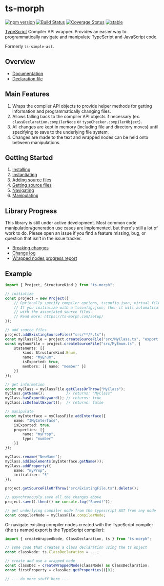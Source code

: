 ﻿ts-morph
========

[![npm version](https://badge.fury.io/js/ts-morph.svg)](https://badge.fury.io/js/ts-morph)
[![Build Status](https://travis-ci.org/dsherret/ts-morph.svg?branch=master)](https://travis-ci.org/dsherret/ts-morph)
[![Coverage Status](https://coveralls.io/repos/dsherret/ts-morph/badge.svg?branch=master&service=github)](https://coveralls.io/github/dsherret/ts-morph?branch=master)
[![stable](http://badges.github.io/stability-badges/dist/stable.svg)](http://github.com/badges/stability-badges)

[TypeScript](https://github.com/Microsoft/TypeScript) Compiler API wrapper. Provides an easier way to programmatically navigate and manipulate TypeScript and JavaScript code.

Formerly `ts-simple-ast`.

## Overview

* [Documentation](https://ts-morph.com/)
* [Declaration file](lib/ts-morph.d.ts)

## Main Features

1. Wraps the compiler API objects to provide helper methods for getting information and programmatically changing files.
2. Allows falling back to the compiler API objects if necessary (ex. `classDeclaration.compilerNode` or `typeChecker.compilerObject`).
3. All changes are kept in memory (including file and directory moves) until specifying to save to the underlying file system.
4. Changes are made to the text and wrapped nodes can be held onto between manipulations.

## Getting Started

1. [Installing](https://ts-morph.com/)
2. [Instantiating](https://ts-morph.com/setup/)
3. [Adding source files](https://ts-morph.com/setup/adding-source-files)
4. [Getting source files](https://ts-morph.com/navigation/getting-source-files)
5. [Navigating](https://ts-morph.com/navigation/example)
6. [Manipulating](https://ts-morph.com/manipulation/)

## Library Progress

This library is still under active development. Most common code manipulation/generation use cases are implemented, but there's still a lot of work to do. Please open an issue if you find a feature missing, bug, or question that isn't in the issue tracker.

* [Breaking changes](breaking-changes.md)
* [Change log](CHANGELOG.md)
* [Wrapped nodes progress report](wrapped-nodes.md)

## Example

```ts
import { Project, StructureKind } from "ts-morph";

// initialize
const project = new Project({
    // Optionally specify compiler options, tsconfig.json, virtual file system, and more here.
    // If you initialize with a tsconfig.json, then it will automatically populate the project
    // with the associated source files.
    // Read more: https://ts-morph.com/setup/
});

// add source files
project.addExistingSourceFiles("src/**/*.ts");
const myClassFile = project.createSourceFile("src/MyClass.ts", "export class MyClass {}");
const myEnumFile = project.createSourceFile("src/MyEnum.ts", {
    statements: [{
        kind: StructureKind.Enum,
        name: "MyEnum",
        isExported: true,
        members: [{ name: "member" }]
    }]
});

// get information
const myClass = myClassFile.getClassOrThrow("MyClass");
myClass.getName();          // returns: "MyClass"
myClass.hasExportKeyword(); // returns: true
myClass.isDefaultExport();  // returns: false

// manipulate
const myInterface = myClassFile.addInterface({
    name: "IMyInterface",
    isExported: true,
    properties: [{
        name: "myProp",
        type: "number"
    }]
});

myClass.rename("NewName");
myClass.addImplements(myInterface.getName());
myClass.addProperty({
    name: "myProp",
    initializer: "5"
});

project.getSourceFileOrThrow("src/ExistingFile.ts").delete();

// asynchronously save all the changes above
project.save().then(() => console.log("Saved!"));

// get underlying compiler node from the typescript AST from any node
const compilerNode = myClassFile.compilerNode;
```

Or navigate existing compiler nodes created with the TypeScript compiler (the `ts` named export is the TypeScript compiler):

```ts ignore-error: 1109
import { createWrappedNode, ClassDeclaration, ts } from "ts-morph";

// some code that creates a class declaration using the ts object
const classNode: ts.ClassDeclaration = ...;

// create and use a wrapped node
const classDec = createWrappedNode(classNode) as ClassDeclaration;
const firstProperty = classDec.getProperties()[0];

// ... do more stuff here ...
```
